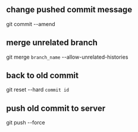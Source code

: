 ## change pushed commit message

git commit --amend

## merge unrelated branch

git merge `branch_name` --allow-unrelated-histories

## back to old commit 

git reset --hard `commit id`
  
## push old commit to server

git push --force
